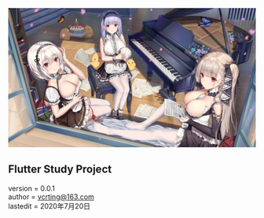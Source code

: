 <center><img src ="https://github.com/VcrTing/Flutting/blob/master/image.jpg?raw=true"/></center>
  
## Flutter Study Project
version = 0.0.1  
author = vcrting@163.com  
lastedit = 2020年7月20日